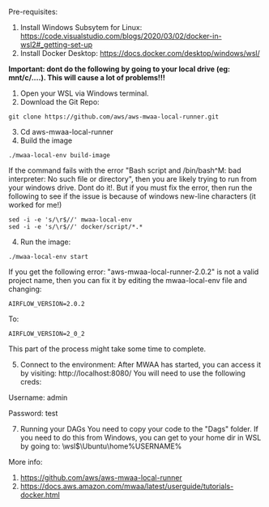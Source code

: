 Pre-requisites:

1. Install Windows Subsytem for Linux: https://code.visualstudio.com/blogs/2020/03/02/docker-in-wsl2#_getting-set-up
1. Install Docker Desktop: https://docs.docker.com/desktop/windows/wsl/

**Important: dont do the following by going to your local drive (eg: mnt/c/....). This will cause a lot of problems!!!**

1. Open your WSL via Windows terminal.
2. Download the Git Repo:
```
git clone https://github.com/aws/aws-mwaa-local-runner.git
```
3. Cd aws-mwaa-local-runner
3. Build the image
```
./mwaa-local-env build-image
```

If the command fails with the error "Bash script and /bin/bash^M: bad interpreter: No such file or directory", then you are likely trying to run from your windows drive. Dont do it!. But if you must fix the error, then run the following to see if the issue is because of windows new-line characters (it worked for me!)
```
sed -i -e 's/\r$//' mwaa-local-env
sed -i -e 's/\r$//' docker/script/*.*
```
4. Run the image:
```
./mwaa-local-env start
```
If you get the following error: "aws-mwaa-local-runner-2.0.2" is not a valid project name, then you can fix it by editing the mwaa-local-env file and changing:
```
AIRFLOW_VERSION=2.0.2
```
To: 
```
AIRFLOW_VERSION=2_0_2
```
This part of the process might take some time to complete.

5. Connect to the environment:
After MWAA has started, you can access it by visiting: http://localhost:8080/
You will need to use the following creds:

Username: admin

Password: test

7. Running your DAGs
You need to copy your code to the "Dags" folder. If you need to do this from Windows, you can get to your home dir in WSL by going to: \\wsl$\Ubuntu\home\%USERNAME%




More info:
1. https://github.com/aws/aws-mwaa-local-runner
2. https://docs.aws.amazon.com/mwaa/latest/userguide/tutorials-docker.html



